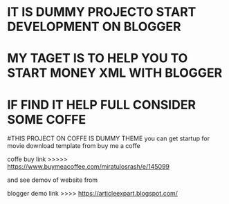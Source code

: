 # IT IS DUMMY PROJECTO START DEVELOPMENT ON BLOGGER
# MY TAGET IS TO HELP YOU TO START MONEY XML WITH BLOGGER
# IF FIND IT HELP FULL CONSIDER SOME COFFE

#THIS PROJECT ON COFFE IS DUMMY THEME
you can get startup for movie download template from buy me a coffe

coffe buy link >>>>>      https://www.buymeacoffee.com/miratulosrash/e/145099

and see demov of website from

blogger demo link >>>>     https://articleexpart.blogspot.com/
